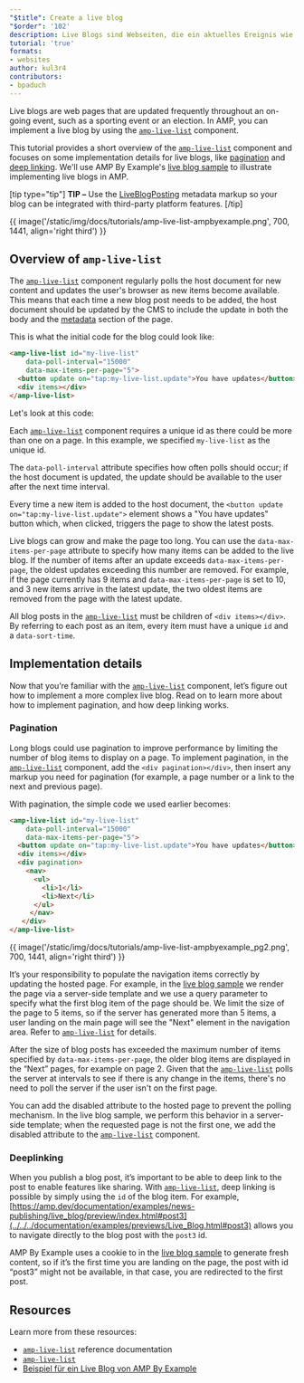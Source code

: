 ```yaml
---
"$title": Create a live blog
"$order": '102'
description: Live Blogs sind Webseiten, die ein aktuelles Ereignis wie eine Sportveranstaltung oder eine Wahl verfolgen und häufig aktualisiert werden. Mit AMP kannst du ein Live Blog implementieren, indem du ...
tutorial: 'true'
formats:
- websites
author: kul3r4
contributors:
- bpaduch
---
```


Live blogs are web pages that are updated frequently throughout an on-going event, such as a sporting event or an election. In AMP, you can implement a live blog by using the [`amp-live-list`](../../../documentation/components/reference/amp-live-list.md) component.

This tutorial provides a short overview of the [`amp-live-list`](../../../documentation/components/reference/amp-live-list.md) component and focuses on some implementation details for live blogs, like [pagination](#pagination) and [deep linking](#deeplinking). We'll use AMP By Example's [live blog sample](live_blog.md) to illustrate implementing live blogs in AMP.

[tip type="tip"] **TIP –** Use the [LiveBlogPosting](http://schema.org/LiveBlogPosting) metadata markup so your blog can be integrated with third-party platform features. [/tip]

{{ image('/static/img/docs/tutorials/amp-live-list-ampbyexample.png', 700, 1441, align='right third') }}

## Overview of `amp-live-list`

The [`amp-live-list`](../../../documentation/components/reference/amp-live-list.md) component regularly polls the host document for new content and updates the user's browser as new items become available. This means that each time a new blog post needs to be added, the host document should be updated by the CMS to include the update in both the body and the [metadata](../../../documentation/examples/documentation/Live_Blog.html#metadata) section of the page.

This is what the initial code for the blog could look like:

```html
<amp-live-list id="my-live-list"
    data-poll-interval="15000"
    data-max-items-per-page="5">
  <button update on="tap:my-live-list.update">You have updates</button>
  <div items></div>
</amp-live-list>
```

Let's look at this code:

Each [`amp-live-list`](../../../documentation/components/reference/amp-live-list.md) component requires a unique id as there could be more than one on a page.  In this example, we specified `my-live-list` as the unique id.

The `data-poll-interval` attribute specifies how often polls should occur; if the host document is updated, the update should be available to the user after the next time interval.

Every time a new item is added to the host document, the `<button update on="tap:my-live-list.update">` element shows a "You have updates" button which, when clicked, triggers the page to show the latest posts.

Live blogs can grow and make the page too long. You can use the `data-max-items-per-page` attribute to specify how many items can be added to the live blog. If the number of items after an update exceeds `data-max-items-per-page`, the oldest updates exceeding this number are removed. For example, if the page currently has 9 items and `data-max-items-per-page` is set to 10, and 3 new items arrive in the latest update, the two oldest items are removed from the page with the latest update.

All blog posts in the [`amp-live-list`](../../../documentation/components/reference/amp-live-list.md) must be children of `<div items></div>`. By referring to each post as an item, every item must have a unique `id` and a `data-sort-time`.

## Implementation details

Now that you’re familiar with the [`amp-live-list`](../../../documentation/components/reference/amp-live-list.md) component, let’s figure out how to implement a more complex live blog. Read on to learn more about how to implement pagination, and how deep linking works.

### Pagination <a name="pagination"></a>

Long blogs could use pagination to improve performance by limiting the number of blog items to display on a page. To implement pagination, in the [`amp-live-list`](../../../documentation/components/reference/amp-live-list.md) component, add the `<div pagination></div>`, then insert any markup you need for pagination (for example, a page number or a link to the next and previous page).

With pagination, the simple code we used earlier becomes:

```html
<amp-live-list id="my-live-list"
    data-poll-interval="15000"
    data-max-items-per-page="5">
  <button update on="tap:my-live-list.update">You have updates</button>
  <div items></div>
  <div pagination>
    <nav>
      <ul>
        <li>1</li>
        <li>Next</li>
      </ul>
     </nav>
   </div>
</amp-live-list>
```

{{ image('/static/img/docs/tutorials/amp-live-list-ampbyexample_pg2.png', 700, 1441, align='right third') }}

It’s your responsibility to populate the navigation items correctly by updating the hosted page. For example, in the [live blog sample](live_blog.md) we render the page via a server-side template and we use a query parameter to specify what the first blog item of the page should be. We limit the size of the page to 5 items, so if the server has generated more than 5 items, a user landing on the main page will see the "Next" element in the navigation area. Refer to [`amp-live-list`](../../../documentation/components/reference/amp-live-list.md) for details.

After the size of blog posts has exceeded the maximum number of items specified by `data-max-items-per-page`, the older blog items are displayed in the “Next” pages, for example on page 2. Given that the [`amp-live-list`](../../../documentation/components/reference/amp-live-list.md) polls the server at intervals to see if there is any change in the items, there's no need to poll the server if the user isn't on the first page.

You can add the disabled attribute to  the hosted page to prevent the polling mechanism. In the live blog sample, we perform this behavior in  a server-side template; when the requested page is not the first one, we add the disabled attribute to the [`amp-live-list`](../../../documentation/components/reference/amp-live-list.md) component.

### Deeplinking <a name="deeplinking"></a>

When you publish a blog post, it’s important to be able to deep link to the post to enable features like sharing. With [`amp-live-list`](../../../documentation/components/reference/amp-live-list.md), deep linking is possible by simply using the `id` of the blog item. For example, [https://amp.dev/documentation/examples/news-publishing/live_blog/preview/index.html#post3](../../../documentation/examples/previews/Live_Blog.html#post3) allows you to navigate directly to the blog post with the `post3` id.

AMP By Example uses a cookie to in the [live blog sample](live_blog.md) to generate fresh content, so if it’s the first time you are landing on the page, the post with id “post3” might not be available, in that case, you are redirected to the first post.

## Resources

Learn more from these resources:

- [`amp-live-list`](../../../documentation/components/reference/amp-live-list.md) reference documentation
- [`amp-live-list`](../../../documentation/components/reference/amp-live-list.md)
- [Beispiel für ein Live Blog von AMP By Example](live_blog.md)
